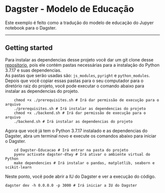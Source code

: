 # Dagster - Modelo de Educação

Este exemplo é feito como a tradução do modelo de educação do Jupyer notebook para o Dagster.

---

## Getting started

Para instalar as dependencias desse projeto você dar um git clone desse [repositorio](https://dev.azure.com/dtwy/Dtw%20Analytics%20Dev/_git/Atlas-Dagster-Fabric), pois ele contém pastas necessárias para a instalação do Python 3.7.17 e suas dependencias.  
As pastas que serão usadas são: `js_modules`, `pyright` e `python_modules`. Depois que você copiar essas pastas para o seu computador para o diretório raiz do projeto, você pode executar o comando abaixo para instalar as dependencias do projeto.

```shell
	chmod +x ./prerequisites.sh # Irá dar permissão de execução para o arquivo
	./prerequisites.sh # Irá instalar as dependencias do projeto
	chmod +x ./backend.sh # Irá dar permissão de execução para o arquivo
	./backend.sh # Irá instalar as dependencias do projeto
```

Agora que você já tem o Python 3.7.17 instalado e as dependencias do Dagster, abra um terminal novo e execute os comandos abaixo para iniciar o Dagster.

```shell
	cd Dagster-Educacao # Irá entrar na pasta do projeto
	pyenv activate dagster-dtwy # Irá ativar o ambiente virtual do Python
	make dependencies # Irá instalar o pandas, matplotlib, seaborn e scikit-learn
```

Neste ponto, você pode abrir a IU do Dagster e ver a execução do código.
```shell
dagster dev -h 0.0.0.0 -p 3000 # Irá iniciar a IU do Dagster
```
